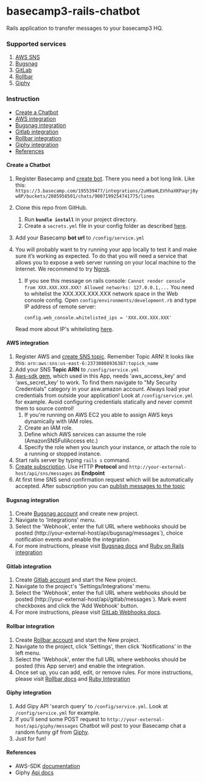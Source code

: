 # basecamp3-rails-chatbot

Rails application to transfer messages to your basecamp3 HQ.
 
### Supported services
1. [AWS SNS](https://aws.amazon.com/sns/)
2. [Bugsnag](https://www.bugsnag.com/)
3. [GitLab](https://gitlab.com)
4. [Rollbar](https://rollbar.com)
5. [Giphy](https://giphy.com)

### Instruction

* [Create a Chatbot](#create-chatbot )
* [AWS integration](#aws-integration)
* [Bugsnag integration](#bugsnag-integration)
* [Gitlab integration](#gitlab-integration)
* [Rollbar integration](#rollbar-integration)
* [Giphy integration](#giphy-integration)
* [References](#references)

#### Create a Chatbot 

1. Register Basecamp and [create bot](https://m.signalvnoise.com/new-in-basecamp-3-chatbots-8526618c0c7d#.kabo3hgs1). There
you need a bot long link. Like this: 
    `https://3.basecamp.com/195539477/integrations/2uH9aHLEVhhaXKPaqrj8yw8P/buckets/2085958501/chats/9007199254741775/lines`
2. Clone this repo from GitHub.
    1. Run __`bundle install`__ in your project directory.
    2. Create a ```secrets.yml``` file in your config folder as described [here](http://guides.rubyonrails.org/upgrading_ruby_on_rails.html#config-secrets-yml).
3. Add your Basecamp __bot url__ to `/config/service.yml`
4. You will probably want to try running your app locally to test it and make sure it’s working as expected. To do that you will need a service that allows you to expose a web server running on your local machine to the Internet. We recommend to try [Ngrok](http://ngrok.com).
    1. If you see this message on rails console:
        ``Cannot render console from XXX.XXX.XXX.XXX! Allowed networks: 127.0.0.1,...``
        You need to whitelist the XXX.XXX.XXX.XXX network space in the Web console config.
        Open ``config/environments/development.rb`` and type IP address of remote server:

        ``` config.web_console.whitelisted_ips = 'XXX.XXX.XXX.XXX' ```

    Read more about IP's whitelisting [here](https://github.com/rails/web-console#configweb_consolewhitelisted_ips).

#### AWS integration

1. Register AWS and [create SNS topic](http://docs.aws.amazon.com/sns/latest/dg/CreateTopic.html). Remember Topic ARN! It looks like this:
    `arn:aws:sns:us-east-6:23730808936387:topick_name`
2. Add your SNS __Topic ARN__ to  `/config/service.yml`
3. [Aws-sdk gem](https://github.com/aws/aws-sdk-ruby), which used in this App, needs 'aws_access_key' and 'aws_secret_key' to work. To find them navigate to "My Security Credentials" category in your asw.amazon account. Always load your credentials from outside your application! Look at `/config/service.yml` for example. Avoid configuring credentials statically and never commit them to source control!
    1) If you're running on AWS EC2 you able to assign AWS keys dynamically with IAM roles.
    2. Create an IAM role.
    3. Define which AWS services can assume the role (AmazonSNSFullAccess etc.)
    4. Specify the role when you launch your instance, or attach the role to a running or stopped instance. 
4. Start  rails server by typing `rails s` command.
5. [Create subscription](http://docs.aws.amazon.com/sns/latest/dg/SubscribeTopic.html). Use HTTP **Protocol** and  `http://your-external-host/api/sns/messages` as __Endpoint__
6. At first time SNS send confirmation request which will be automatically accepted. After subscription you can [publish messages to the topic](http://docs.aws.amazon.com/sns/latest/dg/PublishTopic.html)

#### Bugsnag integration

1. Create [Bugsnag account](https://www.bugsnag.com/) and create new project.
2. Navigate to 'Integrations' menu.
3. Select the 'Webhook', enter the full URL where webhooks should be posted (http://your-external-host/api/bugsnag/messages`), choice notification events and enable the integration. 
4. For more instructions, please visit [Bugsnag docs](https://docs.bugsnag.com/api/) and [Ruby on Rails integration](https://docs.bugsnag.com/platforms/ruby/rails/)

#### Gitlab integration

1. Create [Gitlab account](https://gitlab.com) and start the New project.
2. Navigate to the project's 'Settings/Integrations' menu.
3. Select the 'Webhook', enter the full URL where webhooks should be posted (http://your-external-host/api/gitlab/messages`). Mark event checkboxes and click the 'Add Webhook' button. 
4. For more instructions, please visit [GitLab Webhooks docs](https://gitlab.com/help/user/project/integrations/webhooks).

#### Rollbar integration

1. Create [Rollbar account](https://rollbar.com) and start the New project.
2. Navigate to the project, click 'Settings', then click 'Notifications' in the left menu.
3. Select the 'Webhook', enter the full URL where webhooks should be posted (this App server) and enable the integration. 
4. Once set up, you can add, edit, or remove rules. For more instructions, please visit [Rollbar docs](https://rollbar.com/docs/webhooks) and [Ruby Integration](https://rollbar.com/docs/notifier/rollbar-gem)

#### Giphy integration

1. Add Gipy API 'search query' to `/config/service.yml`. Look at `/config/service.yml` for example.
2. If you'll send some POST request to `http://your-external-host/api/giphy/messages` Chatbot will post to your Basecamp chat a random funny gif from [Giphy](http://giphy.com/).
3. Just for fun!

#### References

* AWS-SDK [documentation](http://docs.aws.amazon.com/sdkforruby/api/Aws/SNS/Client.html)
* Giphy [Api docs](https://github.com/Giphy/GiphyAPI)
